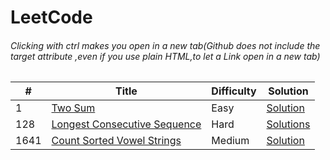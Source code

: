 # LeetCode
###### Clicking with ctrl makes you open in a new tab(Github does not include the target attribute ,even if you use plain HTML,to let a Link open in a new tab)

\# | Title | Difficulty | Solution
---|---|---|---
1 | [Two Sum](https://leetcode.com/problems/two-sum/) | Easy | [Solution](Solutions/1.%20Two%20Sum)
128 | [Longest Consecutive Sequence](https://leetcode.com/problems/longest-consecutive-sequence/) |Hard | [Solutions](Solutions/128.%20Longest%20Consecutive%20Sequence)
1641 | [Count Sorted Vowel Strings](https://leetcode.com/problems/count-sorted-vowel-strings/) | Medium | [Solution](Solutions/1641.%20Count%20Sorted%20Vowel%20Strings)
